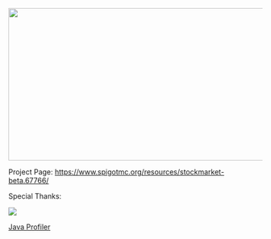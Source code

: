 <p align="center">
  <img width="854" height="302" src="https://i.imgur.com/73m1Ggp.png">
</p>

Project Page: https://www.spigotmc.org/resources/stockmarket-beta.67766/

Special Thanks:

<img src="https://www.ej-technologies.com/images/product_banners/jprofiler_large.png">

[Java Profiler](https://www.ej-technologies.com/products/jprofiler/overview.html)
